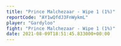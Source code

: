 ```yaml
---
title: "Prince Malchezaar - Wipe 1 (1%)"
reportCode: "AY1wQfdJ3FnWykmL"
player: "Gardyloo"
fight: "Prince Malchezaar - Wipe 1 (1%)"
date: 2021-08-09T18:51:45.833000+00:00
---
```

